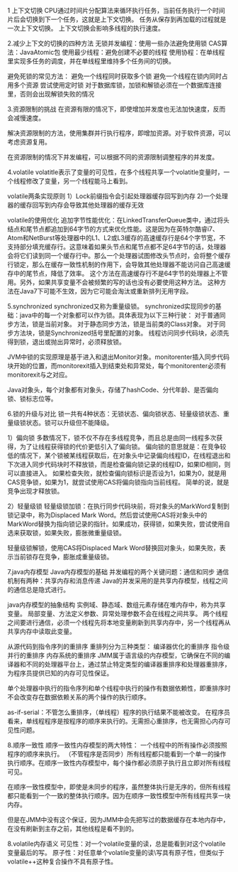 1 上下文切换
CPU通过时间片分配算法来循环执行任务，当前任务执行一个时间片后会切换到下一个任务，这就是上下文切换。
任务从保存到再加载的过程就是一次上下文切换。
上下文切换会影响多线程的执行速度。

2.减少上下文的切换的四种方法
无锁并发编程：使用一些办法避免使用锁
CAS算法：JavaAtomic包
使用最少线程：避免创建不必要的线程
使用协程：在单线程里实现多任务的调度，并在单线程里维持多个任务间的切换。

避免死锁的常见方法：
避免一个线程同时获取多个锁
避免一个线程在锁内同时占用多个资源
尝试使用定时锁
对于数据库锁，加锁和解锁必须在一个数据库连接里，否则会出现解锁失败的情况

3.资源限制的挑战
在资源有限的情况下，即使增加并发度也无法加快速度，反而会减慢速度。

解决资源限制的方法，使用集群并行执行程序，即增加资源。对于软件资源，可以考虑资源复用。

在资源限制的情况下并发编程，可以根据不同的资源限制调整程序的并发度。

4.volatile
volatitle表示了变量的可见性，在多个线程共享一个volatitle变量时，一个线程修改了变量，另一个线程能马上看到。

volatile两条实现原则
1）Lock前缀指令会引起处理器缓存回写到内存
2)一个处理器的缓存回写到内存会导致其他处理器的缓存无效

volatile的使用优化
追加字节性能优化：在LinkedTransferQueue类中，通过将头结点和尾节点都追加到64字节的方式来优化性能。这是因为在英特尔酷睿i7、Atom和NetBurst等处理器中的L1、L2或L3缓存的高速缓存行是64个字节宽，不支持部分填充缓存行。这意味着如果头节点和尾节点都不足64字节的话，处理器会将它们读到同一个缓存行中。那么一个处理器试图修改头节点时，会将整个缓存行锁定，那么在缓存一致性机制的作用下，会导致其他处理器不能访问自己高速缓存中的尾节点，降低了效率。
这个方法在高速缓存行不是64字节的处理器上不管用。另外，如果共享变量不会被频繁的写的话也没有必要使用这种方法。
这种方法在Java7下可能不生效，因为它可能会淘汰或重新排列无用字段。

5.synchronized
synchronized又称为重量级锁。
synchronized实现同步的基础：java中的每一个对象都可以作为锁。具体表现为以下三种行驶：
对于普通同步方法，锁是当前对象。
对于静态同步方法，锁是当前类的Class对象。
对于同步方法块，锁是Synchronized括号里配置的对象。
线程访问同步代码块，必须先得到锁，退出或抛出异常时，必须释放锁。

JVM中锁的实现原理是基于进入和退出Monitor对象。monitorenter插入同步代码块开始的位置，而monitorexit插入到结束处和异常处，每个monitorenter必须有monitorexit与之对应。

Java对象头，每个对象都有对象头，存储了hashCode、分代年龄、是否偏向锁、锁标志位等。

6.锁的升级与对比
锁一共有4种状态：无锁状态、偏向锁状态、轻量级锁状态、重量级锁状态。锁可以升级但不能降级。

1）偏向锁
多数情况下，锁不仅不存在多线程竞争，而且总是由同一线程多次获得，为了让线程获得锁的代价更低引入了偏向锁。
偏向锁的意思就是：在竞争较低的情况下，某个锁被某线程获取后，在对象头中记录偏向线程ID，在线程退出和下次进入同步代码块时不释放锁，而是检查偏向锁记录的线程ID，如果ID相同，则可以直接进入。
如果检查失败，就检查偏向锁标识是否设为1，如果为0，就是用CAS竞争锁，如果为1，就尝试使用CAS将偏向锁指向当前线程。
简单的说，就是竞争出现才释放锁。


2）轻量级锁
轻量级锁加锁：在执行同步代码块前，将对象头的MarkWord复制到锁记录中，称为Displaced Mark Word。然后尝试使用CAS将对象头中的MarkWord替换为指向锁记录的指针。如果成功，获得锁，如果失败，尝试使用自选来获取锁，如果失败，膨胀微重量级锁。

轻量级锁解锁，使用CAS将Displaced Mark Word替换回对象头，如果失败，表示当前锁存在竞争，膨胀成重量级锁。


7.java内存模型
Java内存模型的基础
并发编程的两个关键问题：通信和同步
通信机制有两种：共享内存和消息传递
Java的并发采用的是共享内存模型，线程之间的通信总是隐式进行。

java内存模型的抽象结构
实例域、静态域、数组元素存储在堆内存中，称为共享变量。
局部变量、方法定义参数、异常处理参数不会在线程之间共享。
两个线程之间要进行通信，必须一个线程先将本地变量刷新到共享内存中，另一个线程再从共享内存中读取此变量。

从源代码到指令序列的重排序
重排列分为三种类型：
编译器优化的重排序
指令级并行的重排序
内存系统的重排序
JMM属于语言级的内存模型，它确保在不同的编译器和不同的处理器平台上，通过禁止特定类型的编译器重排序和处理器重排序，为程序员提供已知的内存可见性保证。

单个处理器中执行的指令序列和单个线程中执行的操作有数据依赖性，即重排序时不会改变存在数据依赖关系的两个操作的执行顺序。

as-if-serial：不管怎么重排序，（单线程）程序的执行结果不能被改变。
在程序员看来，单线程程序是按程序的顺序来执行的。无需担心重排序，也无需担心内存可见性问题。

8.顺序一致性
顺序一致性内存模型的两大特性：
一个线程中的所有操作必须按照程序的顺序来执行。
（不管程序是否同步）所有线程都只能看到一个单一的操作执行顺序。在顺序一致性内存模型中，每个操作都必须原子执行且立即对所有线程可见。

在顺序一致性模型中，即使是未同步的程序，虽然整体执行是无序的，但所有线程都只能看到一个一致的整体执行顺序。因为在顺序一致性模型中所有线程共享一块内存。

但是在JMM中没有这个保证，因为JMM中会先把写过的数据缓存在本地内存中，在没有刷新到主存之前，其他线程是看不到的。

8.volatile内存语义
可见性：对一个volatile变量的读，总是能看到对这个volatile变量最后的写。
原子性：对任意单个volatile变量的读\写具有原子性，但类似于volatile++这种复合操作不具有原子性。
